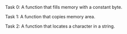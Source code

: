 Task 0: A function that fills memory with a constant byte.

Task 1: A function that copies memory area.

Task 2: A function that locates a character in a string.
